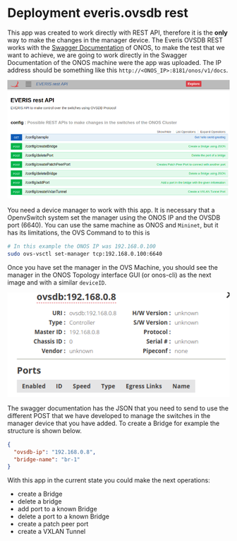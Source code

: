 # Deployment everis.ovsdb rest

This app was created to work directly with REST API, therefore it is the **only** way to make the changes in the manager device. The Everis OVSDB REST works with the [Swagger Documentation](https://wiki.onosproject.org/display/ONOS/Generating+Swagger+documentation+for+the+REST+API) of ONOS, to make the test that we want to achieve, we are going to work directly in the Swagger Documentation of the ONOS machine were the app was uploaded. The IP address should be something like this `http://<ONOS_IP>:8181/onos/v1/docs`.

![Swagger Main Page](https://github.com/jrmejiaa/everis_app/blob/master/docs/img/SwaggerDoc.png?raw=true)

You need a device manager to work with this app. It is necessary that a OpenvSwitch system set the manager using the ONOS IP and the OVSDB port (6640). You can use the same machine as ONOS and `Mininet`, but it has its limitations, the OVS Command to to this is

```bash
# In this example the ONOS IP was 192.168.0.100
sudo ovs-vsctl set-manager tcp:192.168.0.100:6640
```

Once you have set the manager in the OVS Machine, you should see the manager in the ONOS Topology interface GUI (or onos-cli) as the next image and with a similar `deviceID`.

![Manager OVS with deviceID](https://github.com/jrmejiaa/everis_app/blob/master/docs/img/manager-ovs.png?raw=true)

The swagger documentation has the JSON that you need to send to use the different POST that we have developed to manage the switches in the manager device that you have added. To create a Bridge for example the structure is shown below.

```json
{
  "ovsdb-ip": "192.168.0.8",
  "bridge-name": "br-1"
}
```

With this app in the current state you could make the next operations: 

- create a Bridge 
- delete a bridge 
- add port to a known Bridge
- delete a port to a known Bridge
- create a patch peer port
- create a VXLAN Tunnel